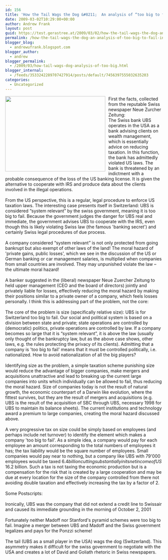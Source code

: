 ```yaml
---
id: 156
title: 'How the Tail Wags the Dog &#8211;  An analysis of “too big to fail “ in the case of the Swiss bank UBS'
date: 2009-03-02T10:29:00+00:00
author: Andrew Frank
layout: post
guid: https://test.gerastree.at/2009/03/02/how-the-tail-wags-the-dog-an-analysis-of-too-big-to-fail-in-the-case-of-the-swiss-bank-ubs/
permalink: /how-the-tail-wags-the-dog-an-analysis-of-too-big-to-fail-in-the-case-of-the-swiss-bank-ubs/
blogger_blog:
  - andrewufrank.blogspot.com
blogger_author:
  - andrew
blogger_permalink:
  - /2009/03/how-tail-wags-dog-analysis-of-too-big.html
blogger_internal:
  - /feeds/3533242289707427914/posts/default/7456397555032635203
categories:
  - Uncategorized
---
```

<a href="http://2.bp.blogspot.com/_Z6mNar6sZs4/Sau14tc6SAI/AAAAAAAAAAU/Yfl1jGSLLMI/s1600-h/photo%282%29.jpg"><img style="margin: 0pt 10px 10px 0pt; float: left; cursor: pointer; width: 320px; height: 240px;" src="http://2.bp.blogspot.com/_Z6mNar6sZs4/Sau14tc6SAI/AAAAAAAAAAU/Yfl1jGSLLMI/s320/photo%282%29.jpg" alt="" id="BLOGGER_PHOTO_ID_5308536571664418818" border="0" /></a>First the facts, collected from the reputable Swiss newspaper Neue Zurcher Zeitung:<br />The Swiss bank UBS operates in the USA as a bank advising clients on wealth management, which is essentially advice on reducing taxation. In this function, the bank has  admittedly violated US laws. The bank is threatened by an indictment with a probable consequence of the loss of the US banking license. It is given the alternative to cooperate with IRS and produce data about the clients involved in the illegal operations.<br /><br />From the US perspective, this is a regular, legal procedure to enforce US taxation laws. The interesting case presents itself in Switzerland: UBS is considered “system relevant” by the swiss government, meaning it is too big to fail. Because the government judges the danger for UBS real and immediate, the government advises UBS to cooperate with the IRS, even though this is likely violating Swiss law (the famous 'banking secret') and certainly Swiss legal procedures of due process.<br /><br />A company considered “system relevant” is not only protected from going bankrupt but also exempt of other laws of the land! The moral hazard of 'private gains, public losses', which we see in the discussion of the US or German banking or car management salaries, is multiplied when companies from small countries are involved. They may unpunished violate the law – the ultimate moral hazard!<br /><br />A banker suggested in the (liberal) newspaper Neue Zuercher Zeitung to held upper management (CEO and the board of directors) jointly and privately liable for losses, effectively reducing the moral hazard by making their positions similar to a private owner of a company, which feels losses personally. I think this is addressing part of the problem, not the core:<br /><br />The core of the problem is size (specifically relative size): UBS is for Switzerland too big to fail. Our social and political system is based on a division between state and private; state operations are controlled by (democratic) politics, private operations are controlled by law. If a company becomes so large that it is “system relevant”, it is above the law (usually only thought of the bankruptcy law, but as the above case shows, other laws, e.g. the rules protecting the privacy of its clients). Admitting that a company is 'too big to fail' means that it must be controlled politically, i.e. nationalized. How to avoid nationalization of all the big players?<br /><br />Identifying size as the problem, a simple taxation scheme punishing size would reduce the advantage of bigger companies, make mergers and acquisitions unattractive and lead to breaking up the current large companies into units which individually can be allowed to fail, thus reducing the moral hazard. Size of companies today is not the result of natural growth, the economic counterpart of a Darwin like evolution, where the fittest survives, but they are the result of mergers and acquisitions (e.g. UBS is the result of the acquisition of SBC through UBS, necessary 1998 for UBS to maintain its balance sheets). The current institutions and technology award a premium to large companies, creating the moral hazard discussed above.<br /><br />A very progressive tax on size could be simply based on employees (and perhaps include net turnover) to identify the element which makes a company 'too big to fail'. As a simple idea, a company would pay for each employee an amount corresponding to the total numbers of employees it has; the tax liability would be the square number of employees. Small companies would pay near to nothing, but a company like UBS with 79'000 employees would be taxed $6.4 billion cutting substantially in its net income of US$ 16.2 billion. Such a tax is not taxing the economic production but is a compensation for the risk that is created by a large cooperation and may be due at every location for the size of the company controlled from there not avoiding double taxation and effectively increasing the tax by a factor of 2.<br /><br />Some Postscripts:<br /><br />Ironically, UBS was the company that did not extend a credit line to Swissair and caused its immediate grounding in the morning of October 2, 2001<br /><br />Fortunately neither Madoff nor Stanford's pyramid schemes were too big to fail. Imagine a merger between UBS and Madoff and the Swiss government legalizes and pays for the Ponzzi scheme!<br /><br />The tail (UBS as a small player in the USA) wags the dog (Switzerland). This asymmetry makes it difficult for the swiss government to negotiate with the USA and creates a lot of David and Goliath rhetoric in Swiss newspapers.